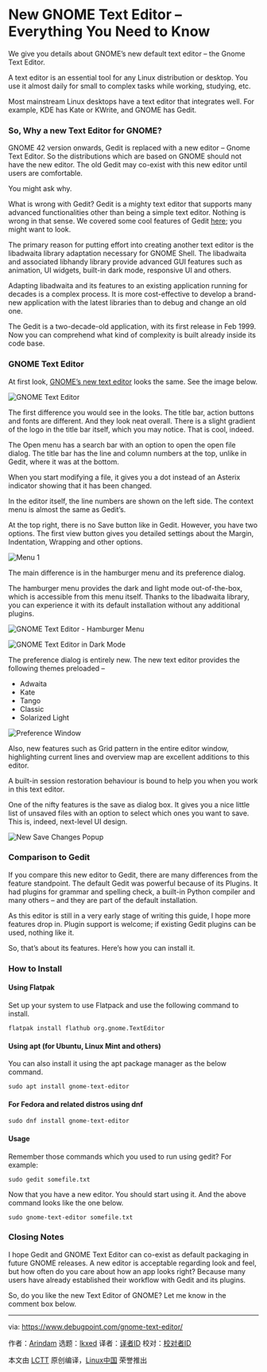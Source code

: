 [#]: subject: "New GNOME Text Editor – Everything You Need to Know"
[#]: via: "https://www.debugpoint.com/gnome-text-editor/"
[#]: author: "Arindam https://www.debugpoint.com/author/admin1/"
[#]: collector: "lkxed"
[#]: translator: " "
[#]: reviewer: " "
[#]: publisher: " "
[#]: url: " "

New GNOME Text Editor – Everything You Need to Know
======
We give you details about GNOME’s new default text editor – the Gnome Text Editor.

A text editor is an essential tool for any Linux distribution or desktop. You use it almost daily for small to complex tasks while working, studying, etc.

Most mainstream Linux desktops have a text editor that integrates well. For example, KDE has Kate or KWrite, and GNOME has Gedit.

### So, Why a new Text Editor for GNOME?

GNOME 42 version onwards, Gedit is replaced with a new editor – Gnome Text Editor. So the distributions which are based on GNOME should not have the new editor. The old Gedit may co-exist with this new editor until users are comfortable.

You might ask why.

What is wrong with Gedit? Gedit is a mighty text editor that supports many advanced functionalities other than being a simple text editor. Nothing is wrong in that sense. We covered some cool features of Gedit [here][1]; you might want to look.

The primary reason for putting effort into creating another text editor is the libadwaita library adaptation necessary for GNOME Shell. The libadwaita and associated libhandy library provide advanced GUI features such as animation, UI widgets, built-in dark mode, responsive UI and others.

Adapting libadwaita and its features to an existing application running for decades is a complex process. It is more cost-effective to develop a brand-new application with the latest libraries than to debug and change an old one.

The Gedit is a two-decade-old application, with its first release in Feb 1999. Now you can comprehend what kind of complexity is built already inside its code base.

### GNOME Text Editor

At first look, [GNOME’s new text editor][2] looks the same. See the image below.

![GNOME Text Editor][3]

The first difference you would see in the looks. The title bar, action buttons and fonts are different. And they look neat overall. There is a slight gradient of the logo in the title bar itself, which you may notice. That is cool, indeed.

The Open menu has a search bar with an option to open the open file dialog. The title bar has the line and column numbers at the top, unlike in Gedit, where it was at the bottom.

When you start modifying a file, it gives you a dot instead of an Asterix indicator showing that it has been changed.

In the editor itself, the line numbers are shown on the left side. The context menu is almost the same as Gedit’s.

At the top right, there is no Save button like in Gedit. However, you have two options. The first view button gives you detailed settings about the Margin, Indentation, Wrapping and other options.

![Menu 1][4]

The main difference is in the hamburger menu and its preference dialog.

The hamburger menu provides the dark and light mode out-of-the-box, which is accessible from this menu itself. Thanks to the libadwaita library, you can experience it with its default installation without any additional plugins.

![GNOME Text Editor - Hamburger Menu][5]

![GNOME Text Editor in Dark Mode][6]

The preference dialog is entirely new. The new text editor provides the following themes preloaded –

* Adwaita
* Kate
* Tango
* Classic
* Solarized Light

![Preference Window][7]

Also, new features such as Grid pattern in the entire editor window, highlighting current lines and overview map are excellent additions to this editor.

A built-in session restoration behaviour is bound to help you when you work in this text editor.

One of the nifty features is the save as dialog box. It gives you a nice little list of unsaved files with an option to select which ones you want to save. This is, indeed, next-level UI design.

![New Save Changes Popup][8]

### Comparison to Gedit

If you compare this new editor to Gedit, there are many differences from the feature standpoint. The default Gedit was powerful because of its Plugins. It had plugins for grammar and spelling check, a built-in Python compiler and many others – and they are part of the default installation.

As this editor is still in a very early stage of writing this guide, I hope more features drop in. Plugin support is welcome; if existing Gedit plugins can be used, nothing like it.

So, that’s about its features. Here’s how you can install it.

### How to Install

#### Using Flatpak

Set up your system to use Flatpack and use the following command to install.

```
flatpak install flathub org.gnome.TextEditor
```

#### Using apt (for Ubuntu, Linux Mint and others)

You can also install it using the apt package manager as the below command.

```
sudo apt install gnome-text-editor
```

#### For Fedora and related distros using dnf

```
sudo dnf install gnome-text-editor
```

#### Usage

Remember those commands which you used to run using gedit? For example:

```
sudo gedit somefile.txt
```

Now that you have a new editor. You should start using it. And the above command looks like the one below.

```
sudo gnome-text-editor somefile.txt
```

### Closing Notes

I hope Gedit and GNOME Text Editor can co-exist as default packaging in future GNOME releases. A new editor is acceptable regarding look and feel, but how often do you care about how an app looks right? Because many users have already established their workflow with Gedit and its plugins.

So, do you like the new Text Editor of GNOME? Let me know in the comment box below.

--------------------------------------------------------------------------------

via: https://www.debugpoint.com/gnome-text-editor/

作者：[Arindam][a]
选题：[lkxed][b]
译者：[译者ID](https://github.com/译者ID)
校对：[校对者ID](https://github.com/校对者ID)

本文由 [LCTT](https://github.com/LCTT/TranslateProject) 原创编译，[Linux中国](https://linux.cn/) 荣誉推出

[a]: https://www.debugpoint.com/author/admin1/
[b]: https://github.com/lkxed
[1]: https://www.debugpoint.com/2021/04/gedit-features/
[2]: https://gitlab.gnome.org/GNOME/gnome-text-editor
[3]: https://www.debugpoint.com/wp-content/uploads/2021/12/GNOME-Text-Editor-1024x576.jpg
[4]: https://www.debugpoint.com/wp-content/uploads/2021/12/Menu-1.jpg
[5]: https://www.debugpoint.com/wp-content/uploads/2021/12/GNOME-Text-Editor-Hamburger-Menu.jpg
[6]: https://www.debugpoint.com/wp-content/uploads/2021/12/GNOME-Text-Editor-in-Dark-Mode.jpg
[7]: https://www.debugpoint.com/wp-content/uploads/2021/12/Preference-Window.jpg
[8]: https://www.debugpoint.com/wp-content/uploads/2021/12/New-Save-Changes-Popup.jpg
